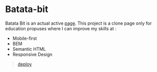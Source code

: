 # Batata-bit
Batata Bit is an actual active [page](https://bata-bit.netlify.app/ "page").
This project is a clone page only for education propuses where I can improve my skills at :
- Mobile-first
- BEM
- Semantic HTML
- Responsive Design

> [deploy](https://angelostd.github.io/batata-bit__landing-page/ "deploy")

